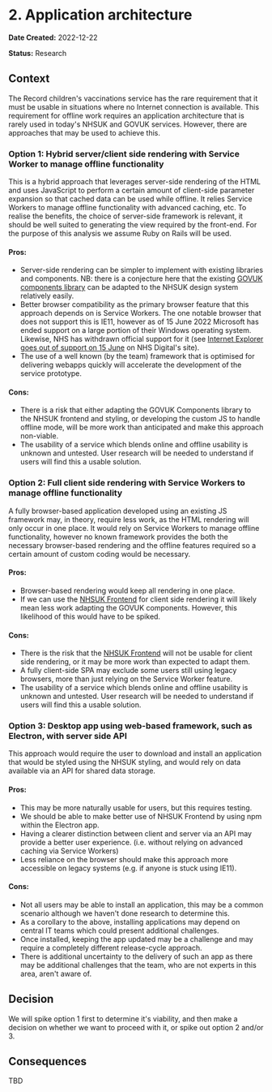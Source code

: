 # 2. Application architecture

**Date Created:** 2022-12-22

**Status:** Research

## Context

The Record children's vaccinations service has the rare requirement that it must
be usable in situations where no Internet connection is available. This
requirement for offline work requires an application architecture that is rarely
used in today's NHSUK and GOVUK services. However, there are approaches that may
be used to achieve this.

### Option 1: Hybrid server/client side rendering with Service Worker to manage offline functionality

This is a hybrid approach that leverages server-side rendering of the HTML and
uses JavaScript to perform a certain amount of client-side parameter expansion
so that cached data can be used while offline. It relies Service Workers to
manage offline functionality with advanced caching, etc. To realise the
benefits, the choice of server-side framework is relevant, it should be well
suited to generating the view required by the front-end. For the purpose of this
analysis we assume Ruby on Rails will be used.

#### Pros:

- Server-side rendering can be simpler to implement with existing libraries and
  components. NB: there is a conjecture here that the existing [GOVUK components
  library](https://github.com/DFE-Digital/govuk-components) can be adapted to
  the NHSUK design system relatively easily.
- Better browser compatibility as the primary browser feature that this approach
  depends on is Service Workers. The one notable browser that does not support
  this is IE11, however as of 15 June 2022 Microsoft has ended support on a
  large portion of their Windows operating system. Likewise, NHS has withdrawn
  official support for it (see [Internet Explorer goes out of support on 15
  June](https://digital.nhs.uk/about-nhs-digital/standards-for-web-products/withdrawal-of-support-for-internet-explorer)
  on NHS Digital's site).
- The use of a well known (by the team) framework that is optimised for
  delivering webapps quickly will accelerate the development of the service
  prototype.

#### Cons:

- There is a risk that either adapting the GOVUK Components library to the NHSUK
  frontend and styling, or developing the custom JS to handle offline mode, will
  be more work than anticipated and make this approach non-viable.
- The usability of a service which blends online and offline usability is
  unknown and untested. User research will be needed to understand if users will
  find this a usable solution.
  
### Option 2: Full client side rendering with Service Workers to manage offline functionality

A fully browser-based application developed using an existing JS framework may,
in theory, require less work, as the HTML rendering will only occur in one
place. It would rely on Service Workers to manage offline functionality, however
no known framework provides the both the necessary browser-based rendering and
the offline features required so a certain amount of custom coding would be
necessary.

#### Pros:

- Browser-based rendering would keep all rendering in one place.
- If we can use the [NHSUK Frontend](https://github.com/nhsuk/nhsuk-frontend)
  for client side rendering it will likely mean less work adapting the GOVUK
  components. However, this likelihood of this would have to be spiked.

#### Cons:

- There is the risk that the [NHSUK
  Frontend](https://github.com/nhsuk/nhsuk-frontend) will not be usable for
  client side rendering, or it may be more work than expected to adapt them.
- A fully client-side SPA may exclude some users still using legacy browsers,
  more than just relying on the Service Worker feature.
- The usability of a service which blends online and offline usability is
  unknown and untested. User research will be needed to understand if users will
  find this a usable solution.

### Option 3: Desktop app using web-based framework, such as Electron, with server side API

This approach would require the user to download and install an application that
would be styled using the NHSUK styling, and would rely on data available via an
API for shared data storage.

#### Pros:

- This may be more naturally usable for users, but this requires testing.
- We should be able to make better use of NHSUK Frontend by using npm within
  the Electron app.
- Having a clearer distinction between client and server via an API may provide
  a better user experience. (i.e. without relying on advanced caching via
  Service Workers)
- Less reliance on the browser should make this approach more accessible on
  legacy systems (e.g. if anyone is stuck using IE11).

#### Cons:

- Not all users may be able to install an application, this may be a common
  scenario although we haven't done research to determine this.
- As a corollary to the above, installing applications may depend on
  central IT teams which could present additional challenges.
- Once installed, keeping the app updated may be a challenge and may require a
  completely different release-cycle approach.
- There is additional uncertainty to the delivery of such an app as there may be
  additional challenges that the team, who are not experts in this area, aren't
  aware of.

## Decision

We will spike option 1 first to determine it's viability, and then make a
decision on whether we want to proceed with it, or spike out option 2 and/or 3.

## Consequences

TBD
